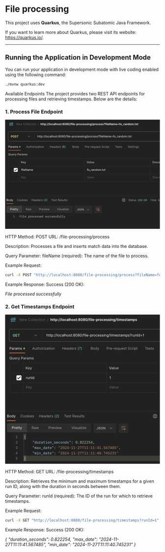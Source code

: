 
# File processing

This project uses **Quarkus**, the Supersonic Subatomic Java Framework.

If you want to learn more about Quarkus, please visit its website: <https://quarkus.io/>.

---

## Running the Application in Development Mode

You can run your application in development mode with live coding enabled using the following command:
```bash
./mvnw quarkus:dev
```

Available Endpoints
The project provides two REST API endpoints for processing files and retrieving timestamps. Below are the details:

### 1. Process File Endpoint

   ![Application Screenshot](Screenshot1.png)

HTTP Method: POST
URL: /file-processing/process

Description: Processes a file and inserts match data into the database.

Query Parameter:
fileName (required): The name of the file to process.

Example Request:
```bash
curl -X POST "http://localhost:8080/file-processing/process?fileName=fo_random.txt" -H "Content-Type: application/json"
```

Example Response:
Success (200 OK):

_File processed successfully_


### 2. Get Timestamps Endpoint

![Application Screenshot](Screenshot2.png)

HTTP Method: GET
URL: /file-processing/timestamps

Description: Retrieves the minimum and maximum timestamps for a given run ID, along with the duration in seconds between them.

Query Parameter:
runId (required): The ID of the run for which to retrieve timestamps.

Example Request:
```bash
curl -X GET "http://localhost:8080/file-processing/timestamps?runId=1" -H "Content-Type: application/json"
```

Example Response:
Success (200 OK):

_{
  "duration_seconds": 0.822254,
  "max_date": "2024-11-27T11:11:41.567485",
  "min_date": "2024-11-27T11:11:40.745231"
}_

